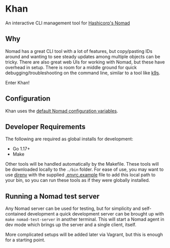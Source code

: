 # Khan

An interactive CLI management tool for [Hashicorp's Nomad](https://www.nomadproject.io/)

## Why

Nomad has a great CLI tool with a lot of features, but copy/pasting IDs around
and wanting to see steady updates among multiple objects can be tricky.  There
are also great web UIs for working with Nomad, but these have overhead in setup.
There is room for a middle ground for quick debugging/troubleshooting on the
command line, similar to a tool like [k9s](https://github.com/derailed/k9s).

Enter Khan!

## Configuration

Khan uses the [default Nomad configuration variables](https://www.nomadproject.io/docs/commands#connection-environment-variables).

## Developer Requirements

The following are required as global installs for development:

* Go 1.17+
* Make

Other tools will be handled automatically by the Makefile.  These tools will be
downloaded locally to the `./bin` folder.  For ease of use, you may want to use
[direnv](https://direnv.net/) with the supplied [.envrc.example](.envrc.example)
file to add this local path to your bin, so you can run these tools as if they
were globally installed.

## Running a Nomad test server

Any Nomad server can be used for testing, but for simplicity and self-contained
development a quick development server can be brought up with
`make nomad-test-server` in another terminal.  This will start a Nomad agent in
dev mode which brings up the server and a single client, itself.

More complicated setups will be added later via Vagrant, but this is enough for
a starting point.

